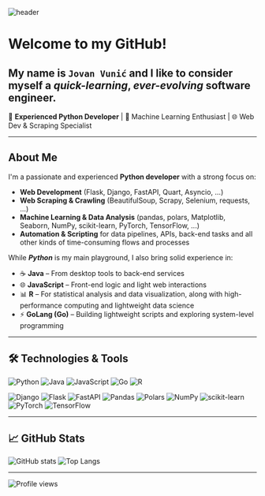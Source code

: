 ![header](https://capsule-render.vercel.app/api?type=waving&color=auto&height=300&section=header&text=Hi%20there!%20👋&fontSize=90)

# Welcome to my GitHub!
## My name is `Jovan Vunić` and I like to consider myself a _quick-learning_, _ever-evolving_ software engineer.

🎯 **Experienced Python Developer** | 🧠 Machine Learning Enthusiast | 🌐 Web Dev & Scraping Specialist

---

## About Me

I'm a passionate and experienced **Python developer** with a strong focus on:

- **Web Development** (Flask, Django, FastAPI, Quart, Asyncio, ...)
- **Web Scraping & Crawling** (BeautifulSoup, Scrapy, Selenium, requests, ...)
- **Machine Learning & Data Analysis** (pandas, polars, Matplotlib, Seaborn, NumPy, scikit-learn, PyTorch, TensorFlow, ...)
- **Automation & Scripting** for data pipelines, APIs, back-end tasks and all other kinds of time-consuming flows and processes

While _**Python**_ is my main playground, I also bring solid experience in:

- ☕ **Java** – From desktop tools to back-end services
- 🌐 **JavaScript** – Front-end logic and light web interactions
- 📊 **R** – For statistical analysis and data visualization, along with high-performance computing and lightweight data science
- ⚡ **GoLang (Go)** – Building lightweight scripts and exploring system-level programming

---

## 🛠️ Technologies & Tools

![Python](https://img.shields.io/badge/Python-3776AB?style=for-the-badge&logo=python&logoColor=white)
![Java](https://img.shields.io/badge/Java-ED8B00?style=for-the-badge&logo=java&logoColor=white)
![JavaScript](https://img.shields.io/badge/JavaScript-F7DF1E?style=for-the-badge&logo=javascript&logoColor=black)
![Go](https://img.shields.io/badge/Go-00ADD8?style=for-the-badge&logo=go&logoColor=white)
![R](https://img.shields.io/badge/R-276DC3?style=for-the-badge&logo=r&logoColor=white)

![Django](https://img.shields.io/badge/Django-092E20?style=for-the-badge&logo=django&logoColor=white)
![Flask](https://img.shields.io/badge/Flask-000000?style=for-the-badge&logo=flask&logoColor=white)
![FastAPI](https://img.shields.io/badge/FastAPI-005571?style=for-the-badge&logo=fastapi)
![Pandas](https://img.shields.io/badge/Pandas-150458?style=for-the-badge&logo=pandas&logoColor=white)
![Polars](https://img.shields.io/badge/Polars-1E3442?style=for-the-badge&logo=polars&logoColor=white)
![NumPy](https://img.shields.io/badge/Numpy-013243?style=for-the-badge&logo=numpy&logoColor=white)
![scikit-learn](https://img.shields.io/badge/scikit--learn-F7931E?style=for-the-badge&logo=scikit-learn&logoColor=white)
![PyTorch](https://img.shields.io/badge/PyTorch-%23EE4C2C.svg?style=for-the-badge&logo=pytorch&logoColor=white)
![TensorFlow](https://img.shields.io/badge/TensorFlow-FF6F00?style=for-the-badge&logo=tensorflow&logoColor=white)

---

## 📈 GitHub Stats

![GitHub stats](https://github-readme-stats.vercel.app/api?username=vunicjovan&show_icons=true&theme=github_dark)
![Top Langs](https://github-readme-stats.vercel.app/api/top-langs/?username=vunicjovan&layout=compact&theme=github_dark)

---

![Profile views](https://komarev.com/ghpvc/?username=vunicjovan&style=for-the-badge&abbreviated=true)

